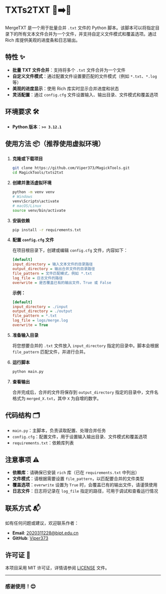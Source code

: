 # TXTs2TXT 📄➡️📑

MergeTXT 是一个用于批量合并 `.txt` 文件的 Python 脚本。该脚本可以将指定目录下的所有文本文件合并为一个文件，并支持自定义文件模式和覆盖选项。通过 Rich 库提供美观的进度条和日志输出。

## 特性 ✨

- **批量 TXT 文件合并**：支持将多个 `.txt` 文件合并为一个文件
- **自定义文件模式**：通过配置文件设置要匹配的文件模式（例如 `*.txt`、`*.log` 等）
- **美观的进度显示**：使用 Rich 库实时显示合并进度和状态
- **灵活配置**：通过 `config.cfg` 文件设置输入、输出目录、文件模式和覆盖选项

## 环境要求 🛠️

- **Python 版本**：**`>= 3.12.1`**

## 使用方法 📦（推荐使用虚拟环境）

1. **克隆或下载项目**

    ```bash
    git clone https://github.com/Viper373/MagickTools.git
    cd MagickTools/txts2txt
    ```

2. **创建并激活虚拟环境**

    ```bash
    python -m venv venv
    # Windows
    venv\Scripts\activate
    # macOS/Linux
    source venv/bin/activate
    ```

3. **安装依赖**

    ```bash
    pip install -r requirements.txt
    ```

4. **配置 `config.cfg` 文件**

    在项目根目录下，创建或编辑 `config.cfg` 文件，内容如下：

    ```ini
    [default]
    input_directory = 输入文本文件的目录路径
    output_directory = 输出合并文件的目录路径
    file_pattern = 文件匹配模式，例如 *.txt
    log_file = 日志文件的路径
    overwrite = 是否覆盖已有的输出文件，True 或 False
    ```

    **示例：**

    ```ini
    [default]
    input_directory = ./input
    output_directory = ./output
    file_pattern = *.txt
    log_file = logs/merge.log
    overwrite = True
    ```

5. **准备输入目录**

    将您想要合并的 `.txt` 文件放入 `input_directory` 指定的目录中。脚本会根据 `file_pattern` 匹配文件，并进行合并。

6. **运行脚本**

    ```bash
    python main.py
    ```

7. **查看输出**

    合并完成后，合并的文件将保存到 `output_directory` 指定的目录中，文件名格式为 `merged_X.txt`，其中 `X` 为自增的数字。

## 代码结构 🗂️

- `main.py`：主脚本，负责读取配置、处理合并任务
- `config.cfg`：配置文件，用于设置输入输出目录、文件模式和覆盖选项
- `requirements.txt`：依赖库列表

## 注意事项 ⚠️

- **依赖库**：请确保已安装 `rich` 库（已在 `requirements.txt` 中列出）
- **文件模式**：请根据需要设置 `file_pattern`，以匹配要合并的文件类型
- **覆盖选项**：`overwrite` 设置为 `True` 时，会覆盖已有的输出文件，请谨慎使用
- **日志文件**：日志将记录在 `log_file` 指定的路径，可用于调试和查看运行情况

## 联系方式 📬

如有任何问题或建议，欢迎联系作者：

- **Email**: 2020311228@bipt.edu.cn
- **GitHub**: [Viper373](https://github.com/Viper373)

## 许可证 📄

本项目采用 MIT 许可证，详情请参阅 [LICENSE](../LICENSE) 文件。

---

### 感谢使用！😊
